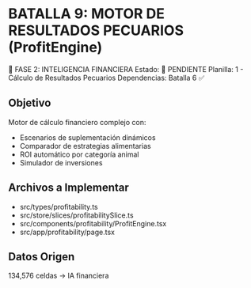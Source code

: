 # BATALLA 9: MOTOR DE RESULTADOS PECUARIOS (ProfitEngine)

🎯 FASE 2: INTELIGENCIA FINANCIERA
Estado: 🔄 PENDIENTE
Planilla: 1 - Cálculo de Resultados Pecuarios
Dependencias: Batalla 6 ✅

## Objetivo
Motor de cálculo financiero complejo con:
- Escenarios de suplementación dinámicos
- Comparador de estrategias alimentarias  
- ROI automático por categoría animal
- Simulador de inversiones

## Archivos a Implementar
- src/types/profitability.ts
- src/store/slices/profitabilitySlice.ts
- src/components/profitability/ProfitEngine.tsx
- src/app/profitability/page.tsx

## Datos Origen
134,576 celdas → IA financiera
